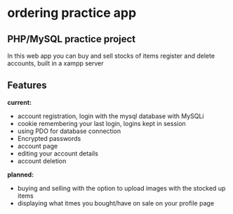 # ordering practice app

## PHP/MySQL practice project
In this web app you can buy and sell stocks of items register and delete accounts, built in a xampp server

## Features
**current:**

 - account registration, login with the mysql database with MySQLi
 - cookie remembering your last login, logins kept in session
 - using PDO for database connection
 - Encrypted passwords
 - account page
 - editing your account details
 - account deletion
 
 **planned:**
 - buying and selling with the option to upload images with the stocked up items
 - displaying what itmes you bought/have on sale on your profile page
